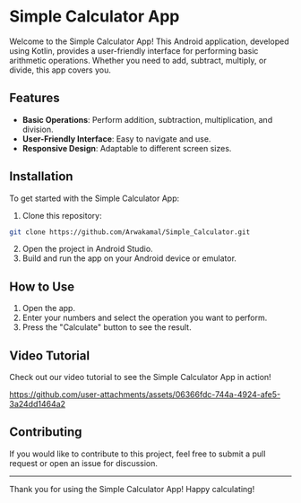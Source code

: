# Simple Calculator App

Welcome to the Simple Calculator App! This Android application, developed using Kotlin, provides a user-friendly interface for performing basic arithmetic operations. Whether you need to add, subtract, multiply, or divide, this app covers you.

## Features

- **Basic Operations**: Perform addition, subtraction, multiplication, and division.
- **User-Friendly Interface**: Easy to navigate and use.
- **Responsive Design**: Adaptable to different screen sizes.

## Installation

To get started with the Simple Calculator App:

1. Clone this repository:
```bash
git clone https://github.com/Arwakamal/Simple_Calculator.git
```
2. Open the project in Android Studio.
3. Build and run the app on your Android device or emulator.

## How to Use

1. Open the app.
2. Enter your numbers and select the operation you want to perform.
3. Press the "Calculate" button to see the result.

## Video Tutorial

Check out our video tutorial to see the Simple Calculator App in action!


https://github.com/user-attachments/assets/06366fdc-744a-4924-afe5-3a24dd1464a2


## Contributing

If you would like to contribute to this project, feel free to submit a pull request or open an issue for discussion.

---

Thank you for using the Simple Calculator App! Happy calculating!
